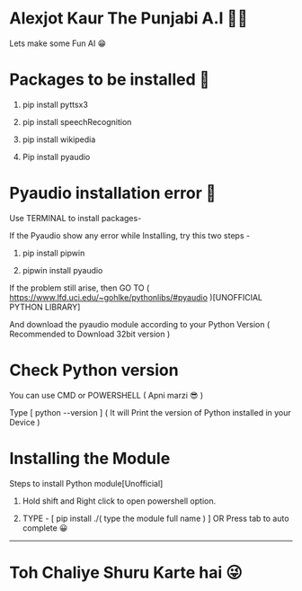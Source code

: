 # Alexjot Kaur The Punjabi A.I 🧞‍♀️
Lets make some Fun AI 😁

# Packages to be installed 🧐

1. pip install pyttsx3
2. pip install speechRecognition
3. pip install wikipedia

4. Pip install pyaudio


# Pyaudio installation error 🤔

Use TERMINAL to install packages-                                                                                                                  
                                                                                                                                                
If the Pyaudio show any error while Installing, try this two steps -

1. pip install pipwin

2. pipwin install pyaudio


If the problem still arise, then GO TO ( https://www.lfd.uci.edu/~gohlke/pythonlibs/#pyaudio )[UNOFFICIAL PYTHON LIBRARY]

And download the pyaudio module according to your Python Version ( Recommended to Download 32bit version )

# Check Python version
You can use CMD or POWERSHELL ( Apni marzi 😎 )    
                                                                                                                                                   
Type [ python --version ] ( It will Print the version of Python installed in your Device )

# Installing the Module
Steps to install Python module[Unofficial]
                                                                                                                                                   
1. Hold shift and Right click to open powershell option.
                                                                                                                                                
2. TYPE - [ pip install ./( type the module full name ) ] OR Press tab to auto complete 😀

<hr>



# Toh Chaliye Shuru Karte hai 😜

